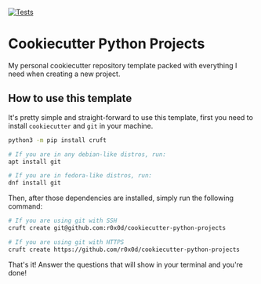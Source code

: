 [![Tests](https://github.com/abadger/cookiecutter-python-projects/actions/workflows/tests.yml/badge.svg)](https://github.com/abadger/cookiecutter-python-projects/actions/workflows/tests.yml)

# Cookiecutter Python Projects

My personal cookiecutter repository template packed with everything I need when creating a new project.

## How to use this template

It's pretty simple and straight-forward to use this template, first you need to install `cookiecutter` and `git` in your machine.

```bash
python3 -m pip install cruft

# If you are in any debian-like distros, run:
apt install git

# If you are in fedora-like distros, run:
dnf install git
```

Then, after those dependencies are installed, simply run the following command:

```bash
# If you are using git with SSH
cruft create git@github.com:r0x0d/cookiecutter-python-projects

# If you are using git with HTTPS
cruft create https://github.com/r0x0d/cookiecutter-python-projects
```

That's it! Answer the questions that will show in your terminal and you're done!
